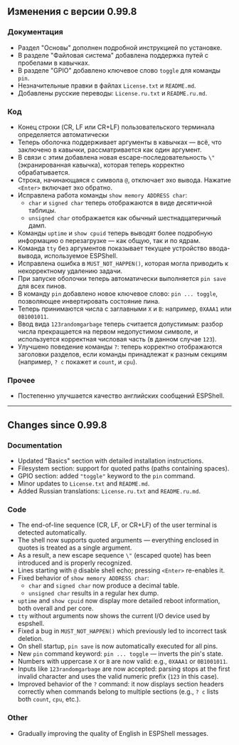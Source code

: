 ## Изменения с версии 0.99.8  

### Документация

- Раздел "Основы" дополнен подробной инструкцией по установке.  
- В разделе "Файловая система" добавлена поддержка путей с пробелами в кавычках.  
- В разделе "GPIO" добавлено ключевое слово `toggle` для команды `pin`.  
- Незначительные правки в файлах `License.txt` и `README.md`.  
- Добавлены русские переводы: `License.ru.txt` и `README.ru.md`.

### Код

- Конец строки (CR, LF или CR+LF) пользовательского терминала определяется автоматически  
- Теперь оболочка поддерживает аргументы в кавычках — всё, что заключено в кавычки, рассматривается как один аргумент.  
- В связи с этим добавлена новая escape-последовательность `\"` (экранированная кавычка), которая теперь корректно обрабатывается.  
- Строка, начинающаяся с символа `@`, отключает эхо вывода. Нажатие `<Enter>` включает эхо обратно.  
- Исправлена работа команды `show memory ADDRESS char`:  
  - `char` и `signed char` теперь отображаются в виде десятичной таблицы.  
  - `unsigned char` отображается как обычный шестнадцатеричный дамп.  
- Команды `uptime` и `show cpuid` теперь выводят более подробную информацию о перезагрузке — как общую, так и по ядрам.  
- Команда `tty` без аргументов показывает текущее устройство ввода-вывода, используемое ESPShell.  
- Исправлена ошибка в `MUST_NOT_HAPPEN()`, которая могла приводить к некорректному удалению задачи.  
- При запуске оболочки теперь автоматически выполняется `pin save` для всех пинов.  
- В команду `pin` добавлено новое ключевое слово: `pin ... toggle`, позволяющее инвертировать состояние пина.  
- Теперь принимаются числа с заглавными `X` и `B`: например, `0XAAA1` или `0B1001011`.  
- Ввод вида `123randomgarbage` теперь считается допустимым: разбор числа прекращается на первом недопустимом символе, и используется корректная числовая часть (в данном случае `123`).  
- Улучшено поведение команды `?`: теперь корректно отображаются заголовки разделов, если команды принадлежат к разным секциям (например, `? c` покажет и `count`, и `cpu`).

### Прочее

- Постепенно улучшается качество английских сообщений ESPShell.

---

## Changes since 0.99.8

### Documentation

- Updated "Basics" section with detailed installation instructions.  
- Filesystem section: support for quoted paths (paths containing spaces).  
- GPIO section: added `"toggle"` keyword to the `pin` command.  
- Minor updates to `License.txt` and `README.md`.  
- Added Russian translations: `License.ru.txt` and `README.ru.md`.

### Code

- The end-of-line sequence (CR, LF, or CR+LF) of the user terminal is detected automatically.  
- The shell now supports quoted arguments — everything enclosed in quotes is treated as a single argument.  
- As a result, a new escape sequence `\"` (escaped quote) has been introduced and is properly recognized.  
- Lines starting with `@` disable shell echo; pressing `<Enter>` re-enables it.  
- Fixed behavior of `show memory ADDRESS char`:  
  - `char` and `signed char` now produce a decimal table.  
  - `unsigned char` results in a regular hex dump.  
- `uptime` and `show cpuid` now display more detailed reboot information, both overall and per core.  
- `tty` without arguments now shows the current I/O device used by espshell.  
- Fixed a bug in `MUST_NOT_HAPPEN()` which previously led to incorrect task deletion.  
- On shell startup, `pin save` is now automatically executed for all pins.  
- New `pin` command keyword: `pin ... toggle` — inverts the pin's state.  
- Numbers with uppercase `X` or `B` are now valid: e.g., `0XAAA1` or `0B1001011`.  
- Inputs like `123randomgarbage` are now accepted: parsing stops at the first invalid character and uses the valid numeric prefix (`123` in this case).  
- Improved behavior of the `?` command: it now displays section headers correctly when commands belong to multiple sections (e.g., `? c` lists both `count`, `cpu`, etc.).


### Other

- Gradually improving the quality of English in ESPShell messages.
